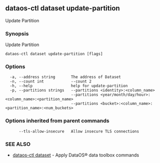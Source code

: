 ## dataos-ctl dataset update-partition

Update Partition

### Synopsis

Update Partition

```
dataos-ctl dataset update-partition [flags]
```

### Options

```
  -a, --address string       The address of Dataset
  -n, --count int            --count 2
  -h, --help                 help for update-partition
  -p, --partitions strings   --partitions <identity>:<column_name> 
                             --partitions <year/month/day/hour>:<column_name>:<partition_name> 
                             --partitions <bucket>:<column_name>:<partition_name>:<num_buckets> 
```

### Options inherited from parent commands

```
      --tls-allow-insecure   Allow insecure TLS connections
```

### SEE ALSO

* [dataos-ctl dataset](dataos-ctl_dataset.md)	 - Apply DataOS® data toolbox commands

